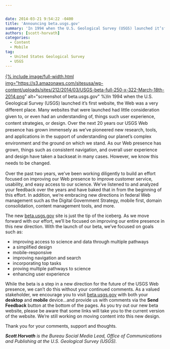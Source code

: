 ```yaml
---


date: 2014-03-21 9:54:22 -0400
title: 'Announcing beta.usgs.gov'
summary: 'In 1994 when the U.S. Geological Survey (USGS) launched it’sfirst website, the Web was a very different place. Many websites that were launched had little consideration given to, or even had an understanding of, things such user experience, content strategies, or design. Over the next 20 years our USGS'
authors: [scott-horvath]
categories:
  - Content
  - Mobile
tag:
  - United States Geological Survey
  - USGS
---
```


 <span style="line-height: 1.5em;"><a href="https://s3.amazonaws.com/sitesusa/wp-content/uploads/sites/212/2014/03/USGS-beta-full-250-x-322-March-18th-2014.png">
{% include image/full-width.html img="https://s3.amazonaws.com/sitesusa/wp-content/uploads/sites/212/2014/03/USGS-beta-full-250-x-322-March-18th-2014.png" alt="screenshot of beta.usgs.gov" %}</a>In 1994 when the U.S. Geological Survey (USGS) launched it’s first website, the Web was a very different place. Many websites that were launched had little consideration given to, or even had an understanding of, things such user experience, content strategies, or design. Over the next 20 years our USGS Web presence has grown immensely as we’ve pioneered new research, tools, and applications in the support of understanding our planet&#8217;s complex environment and the ground on which we stand. As our Web presence has grown, things such as consistent navigation, and overall user experience and design have taken a backseat in many cases. However, we know this needs to be changed.</span>

Over the past two years, we’ve been working diligently to build an effort focused on improving our Web presence to improve customer service, usability, and easy access to our science. We’ve listened to and analyzed your feedback over the years and have baked that in from the beginning of this effort. In addition, we’re embracing new directions in federal Web management such as the Digital Government Strategy, mobile first, domain consolidation, content management tools, and more.

The new [beta.usgs.gov](http://beta.usgs.gov/?utm_source=Social_Launch&utm_medium=DigitalGov&utm_campaign=Beta) site is just the tip of the iceberg. As we move forward with our effort, we’ll be focused on improving our entire presence in this new direction. With the launch of our beta, we’ve focused on goals such as:

  * improving access to science and data through multiple pathways
  * a simplified design
  * mobile-responsive
  * improving navigation and search
  * incorporating top tasks
  * proving multiple pathways to science
  * enhancing user experience

While the beta is a step in a new direction for the future of the USGS Web presence, we can’t do this without your continued comments. As a valued stakeholder, we encourage you to visit [beta.usgs.gov](http://beta.usgs.gov/?utm_source=Social_Launch&utm_medium=DigitalGov&utm_campaign=Beta) with both your **desktop** and **mobile** device&#8230;and provide us with comments via the **Send Feedback** button at the bottom of the pages. As you try out our new beta website, please be aware that some links will take you to the current version of the website. We’re still working on moving content into this new design.

Thank you for your comments, support and thoughts.

_**Scott Horvath** is the Bureau Social Media Lead, Office of Communications and Publishing at the U.S. Geological Survey (USGS)._

&nbsp;